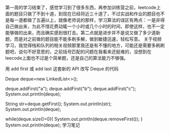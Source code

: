 第一周的学习结束了，感觉学习到了很多东西，再参加训练营之前，leetcode上面的题目只做了不到十道，到现在已经将近三十道了，不过实战和作业的题目也不是每一道都做了五遍以上，就像老师说的那样，学习算法的误区有两点：一是非得自己做出来，为此不惜花费动辄一个小时或几个小时的时间，即使这样，也不一定能够做的出来，而且确实感到很打击。第二点就是进步并不是说又做了多少道新题，而是对之前做的题目能不能多刷多解，做到敏捷迅速，轻松写意。
关于视频学习，我觉得栈和队列的相关视频那里我还是有不懂的地方，可能还是需要多刷刷题吧，说句不好意思的，之前括号匹配的问题在我看来还挺难的，没想到在leecode上面也不过是个简单题，还是自己的算法能力不够强。

用 add first 或 add last 这套新的 API 改写 Deque 的代码

Deque<String> deque=new LinkedList<>();

deque.addFirst("a");
deque.addFirst("b");
deque.addFirst("c");
System.out.println(deque);

String str=deque.getFirst();
System.out.println(str);
System.out.println(deque);

while(deque.size()>0){
    System.out.println(deque.removeFirst());
}
System.out.println(deque);
学习笔记
